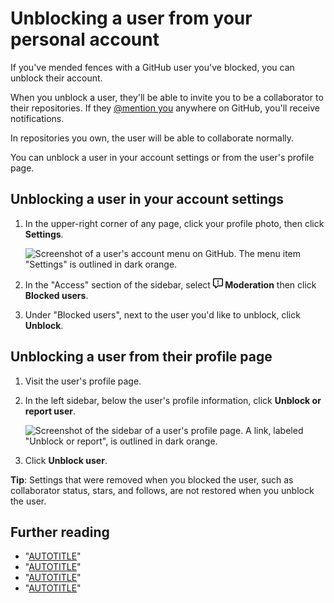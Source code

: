 # Unblocking a user from your personal account

If you've mended fences with a GitHub user you've blocked, you can unblock their account.

When you unblock a user, they'll be able to invite you to be a collaborator to their repositories. If they [@mention you](/get-started/writing-on-github/getting-started-with-writing-and-formatting-on-github/basic-writing-and-formatting-syntax#mentioning-people-and-teams) anywhere on GitHub, you'll receive notifications.

In repositories you own, the user will be able to collaborate normally.

You can unblock a user in your account settings or from the user's profile page.

## Unblocking a user in your account settings

1. In the upper-right corner of any page, click your profile photo, then click **Settings**.

    ![Screenshot of a user's account menu on GitHub. The menu item "Settings" is outlined in dark orange.](/assets/images/help/settings/userbar-account-settings.png)

1. In the "Access" section of the sidebar, select **<svg version="1.1" width="16" height="16" viewBox="0 0 16 16" class="octicon octicon-report" aria-hidden="true"><path d="M0 1.75C0 .784.784 0 1.75 0h12.5C15.216 0 16 .784 16 1.75v9.5A1.75 1.75 0 0 1 14.25 13H8.06l-2.573 2.573A1.458 1.458 0 0 1 3 14.543V13H1.75A1.75 1.75 0 0 1 0 11.25Zm1.75-.25a.25.25 0 0 0-.25.25v9.5c0 .138.112.25.25.25h2a.75.75 0 0 1 .75.75v2.19l2.72-2.72a.749.749 0 0 1 .53-.22h6.5a.25.25 0 0 0 .25-.25v-9.5a.25.25 0 0 0-.25-.25Zm7 2.25v2.5a.75.75 0 0 1-1.5 0v-2.5a.75.75 0 0 1 1.5 0ZM9 9a1 1 0 1 1-2 0 1 1 0 0 1 2 0Z"></path></svg> Moderation** then click **Blocked users**.
1. Under "Blocked users", next to the user you'd like to unblock, click **Unblock**.

## Unblocking a user from their profile page

1. Visit the user's profile page.
1. In the left sidebar, below the user's profile information, click  **Unblock or report user**.

   ![Screenshot of the sidebar of a user's profile page. A link, labeled "Unblock or report", is outlined in dark orange.](/assets/images/help/profile/profile-unblock-or-report-user.png)
1. Click **Unblock user**.

<div class="ghd-spotlight ghd-spotlight-tip border rounded-1 my-3 p-3 f5 color-border-accent-emphasis color-bg-accent">

**Tip**: Settings that were removed when you blocked the user, such as collaborator status, stars, and follows, are not restored when you unblock the user.

</div>

## Further reading

- "[AUTOTITLE](/communities/maintaining-your-safety-on-github/blocking-a-user-from-your-personal-account)"
- "[AUTOTITLE](/communities/maintaining-your-safety-on-github/blocking-a-user-from-your-organization)"
- "[AUTOTITLE](/communities/maintaining-your-safety-on-github/unblocking-a-user-from-your-organization)"
- "[AUTOTITLE](/communities/maintaining-your-safety-on-github/reporting-abuse-or-spam)"
